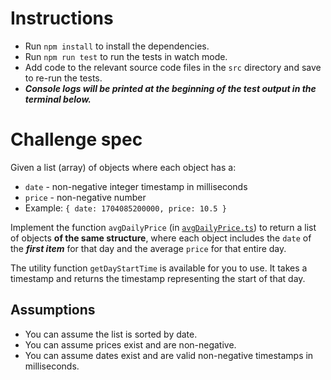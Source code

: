 # Instructions

- Run `npm install` to install the dependencies.
- Run `npm run test` to run the tests in watch mode.
- Add code to the relevant source code files in the `src` directory and save to re-run the tests.
- _**Console logs will be printed at the beginning of the test output in the terminal below.**_

# Challenge spec

Given a list (array) of objects where each object has a:
- `date` - non-negative integer timestamp in milliseconds
- `price` - non-negative number
- Example: `{ date: 1704085200000, price: 10.5 }`

Implement the function `avgDailyPrice` (in [`avgDailyPrice.ts`](src/avgDailyPrice.ts)) to return a list of objects **of the same structure**, where each object includes the `date` of the ***first item*** for that day and the average `price` for that entire day.

The utility function `getDayStartTime` is available for you to use. It takes a timestamp and returns the timestamp representing the start of that day.

## Assumptions

- You can assume the list is sorted by date.
- You can assume prices exist and are non-negative.
- You can assume dates exist and are valid non-negative timestamps in milliseconds.
